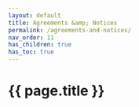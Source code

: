 ```yaml
---
layout: default
title: Agreements &amp; Notices
permalink: /agreements-and-notices/
nav_order: 11
has_children: true
has_toc: true
---
```


# {{ page.title }}

